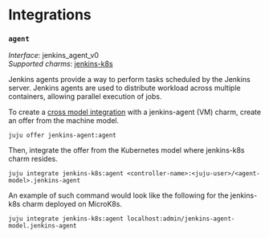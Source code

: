 # Integrations

### `agent`

_Interface_: jenkins_agent_v0    
_Supported charms_: [jenkins-k8s](https://charmhub.io/jenkins-agent-k8s)

Jenkins agents provide a way to perform tasks scheduled by the Jenkins server. Jenkins agents are
used to distribute workload across multiple containers, allowing parallel execution of jobs.

To create a [cross model integration](https://documentation.ubuntu.com/juju/3.6/howto/manage-relations/#add-a-cross-model-relation) with
a jenkins-agent (VM) charm, create an offer from the machine model.

```
juju offer jenkins-agent:agent
```

Then, integrate the offer from the Kubernetes model where jenkins-k8s charm resides.

```
juju integrate jenkins-k8s:agent <controller-name>:<juju-user>/<agent-model>.jenkins-agent
```

An example of such command would look like the following for the jenkins-k8s charm deployed on MicroK8s.

```
juju integrate jenkins-k8s:agent localhost:admin/jenkins-agent-model.jenkins-agent
```